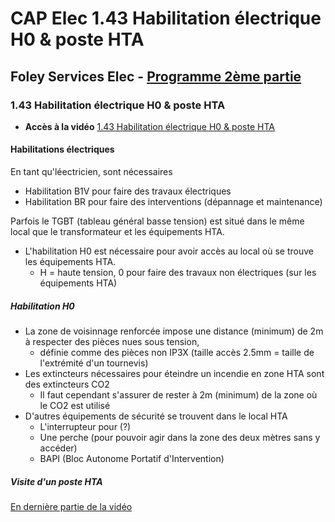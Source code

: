# CAP Elec 1.43 Habilitation électrique H0 & poste HTA
## Foley Services Elec - [Programme 2ème partie](../2eme_partie/README.md)

### 1.43 Habilitation électrique H0 & poste HTA

- **Accès à la vidéo** [1.43 Habilitation électrique H0 & poste HTA](https://youtu.be/CfZVZvTpzMs)

#### Habilitations électriques

En tant qu'léectricien, sont nécessaires

- Habilitation B1V pour faire des travaux électriques
- Habilitation BR pour faire des interventions (dépannage et maintenance)

Parfois le TGBT (tableau général basse tension) est situé dans le même local que le transformateur et les équipements HTA.

- L'habilitation H0 est nécessaire pour avoir accès au local où se trouve les équipements HTA.
  - H = haute tension, 0 pour faire des travaux non électriques (sur les équipements HTA)

##### Habilitation H0

- La zone de voisinnage renforcée impose une distance (minimum) de 2m à respecter des pièces nues sous tension,
  - définie comme des pièces non IP3X (taille accès 2.5mm = taille de l'extrémité d'un tournevis)
- Les extincteurs nécessaires pour éteindre un incendie en zone HTA sont des extincteurs CO2
  - Il faut cependant s'assurer de rester à 2m (minimum) de la zone où le CO2 est utilisé
- D'autres équipements de sécurité se trouvent dans le local HTA
  - L'interrupteur pour (?)
  - Une perche (pour pouvoir agir dans la zone des deux mètres sans y accéder)
  - BAPI (Bloc Autonome Portatif d'Intervention)

##### Visite d'un poste HTA

[En dernière partie de la vidéo](https://www.youtube.com/watch?v=CfZVZvTpzMs&t=13m13s)